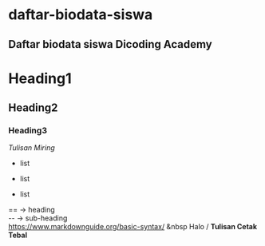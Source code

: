 daftar-biodata-siswa
== 
Daftar biodata siswa Dicoding Academy
--
# Heading1
## Heading2
### Heading3

*Tulisan Miring*

- list
* list
+ list

== -> heading <br>
-- -> sub-heading  
https://www.markdownguide.org/basic-syntax/ &nbsp
Halo /
**Tulisan Cetak Tebal**
